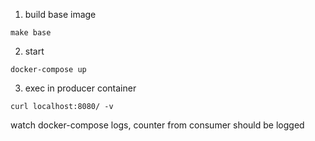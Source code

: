 1. build base image

```
make base
```

2. start 

```
docker-compose up
```

3. exec in producer container

```
curl localhost:8080/ -v
```

watch docker-compose logs, counter from consumer should be logged
